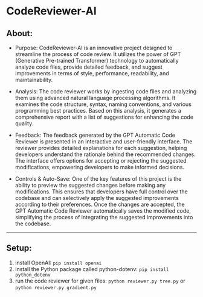 # CodeReviewer-AI

## About:

- Purpose: CodeReviewer-AI is an innovative project designed to streamline the process of code review. It utilizes the power of GPT (Generative Pre-trained Transformer) technology to automatically analyze code files, provide detailed feedback, and suggest improvements in terms of style, performance, readability, and maintainability.

- Analysis: The code reviewer works by ingesting code files and analyzing them using advanced natural language processing algorithms. It examines the code structure, syntax, naming conventions, and various programming best practices. Based on this analysis, it generates a comprehensive report with a list of suggestions for enhancing the code quality.

- Feedback: The feedback generated by the GPT Automatic Code Reviewer is presented in an interactive and user-friendly interface. The reviewer provides detailed explanations for each suggestion, helping developers understand the rationale behind the recommended changes. The interface offers options for accepting or rejecting the suggested modifications, empowering developers to make informed decisions.

- Controls & Auto-Save: One of the key features of this project is the ability to preview the suggested changes before making any modifications. This ensures that developers have full control over the codebase and can selectively apply the suggested improvements according to their preferences. Once the changes are accepted, the GPT Automatic Code Reviewer automatically saves the modified code, simplifying the process of integrating the suggested improvements into the codebase.

---

## Setup:

1. install OpenAI: `pip install openai`
2. install the Python package called python-dotenv: `pip install python_dotenv`
3. run the code reviewer for given files: `python reviewer.py tree.py` or `python reviewer.py gradient.py`
